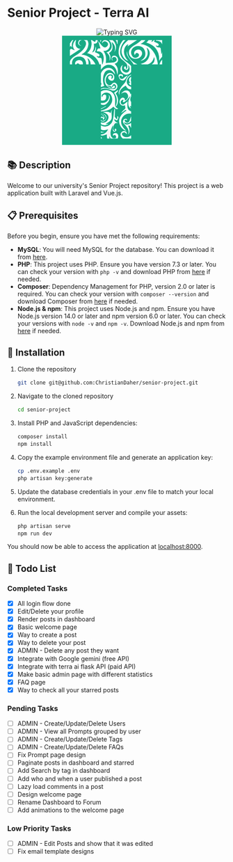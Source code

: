 # Senior Project - Terra AI

<div align="center" >
  <img src="https://readme-typing-svg.herokuapp.com?font=Fira+Code&pause=1000&center=true&vCenter=true&width=435&lines=Terra+AI;Agriculture+Artificial+Intelligence;" alt="Typing SVG" />
</div>
<div align="center" >
  <img src="./public/logo-bg.png">
</div>

## 📚 Description

Welcome to our university's Senior Project repository! This project is a web application built with Laravel and Vue.js.

## 📋 Prerequisites

Before you begin, ensure you have met the following requirements:

- **MySQL**: You will need MySQL for the database. You can download it from [here](https://dev.mysql.com/downloads/).
- **PHP**: This project uses PHP. Ensure you have version 7.3 or later. You can check your version with `php -v` and download PHP from [here](https://www.php.net/downloads.php) if needed.
- **Composer**: Dependency Management for PHP, version 2.0 or later is required. You can check your version with `composer --version` and download Composer from [here](https://getcomposer.org/download/) if needed.
- **Node.js & npm**: This project uses Node.js and npm. Ensure you have Node.js version 14.0 or later and npm version 6.0 or later. You can check your versions with `node -v` and `npm -v`. Download Node.js and npm from [here](https://nodejs.org/en/download/) if needed.

## 🚀 Installation

1. Clone the repository

   ```bash
   git clone git@github.com:ChristianDaher/senior-project.git
   ```

2. Navigate to the cloned repository

   ```bash
   cd senior-project
   ```

3. Install PHP and JavaScript dependencies:

   ```bash
   composer install
   npm install
   ```

4. Copy the example environment file and generate an application key:

   ```bash
   cp .env.example .env
   php artisan key:generate
   ```

5. Update the database credentials in your .env file to match your local environment.

6. Run the local development server and compile your assets:
   ```bash
   php artisan serve
   npm run dev
   ```

You should now be able to access the application at [localhost:8000](http://localhost:8000).

## 📝 Todo List

### Completed Tasks
- [x] All login flow done
- [x] Edit/Delete your profile
- [x] Render posts in dashboard
- [x] Basic welcome page
- [x] Way to create a post
- [x] Way to delete your post
- [x] ADMIN - Delete any post they want
- [x] Integrate with Google gemini (free API)
- [x] Integrate with terra ai flask API (paid API)
- [x] Make basic admin page with different statistics
- [x] FAQ page
- [x] Way to check all your starred posts

### Pending Tasks
- [ ] ADMIN - Create/Update/Delete Users 
- [ ] ADMIN - View all Prompts grouped by user 
- [ ] ADMIN - Create/Update/Delete Tags 
- [ ] ADMIN - Create/Update/Delete FAQs
- [ ] Fix Prompt page design 
- [ ] Paginate posts in dashboard and starred
- [ ] Add Search by tag in dashboard
- [ ] Add who and when a user published a post
- [ ] Lazy load comments in a post
- [ ] Design welcome page
- [ ] Rename Dashboard to Forum
- [ ] Add animations to the welcome page

### Low Priority Tasks
- [ ] ADMIN - Edit Posts and show that it was edited
- [ ] Fix email template designs
